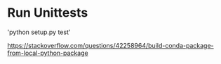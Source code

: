 # Run Unittests

'python setup.py test'

<https://stackoverflow.com/questions/42258964/build-conda-package-from-local-python-package>
